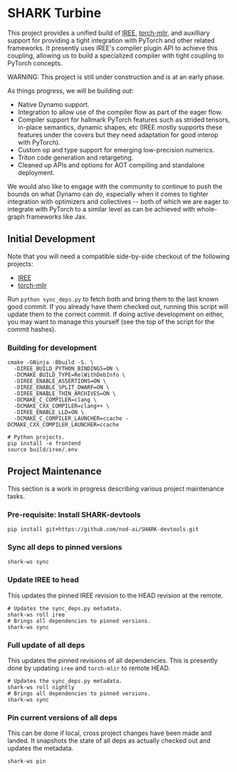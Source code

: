 # SHARK Turbine

This project provides a unified build of [IREE](https://github.com/openxla/iree),
[torch-mlir](https://github.com/llvm/torch-mlir), and auxilliary support for
providing a tight integration with PyTorch and other related frameworks. It
presently uses IREE's compiler plugin API to achieve this coupling, allowing
us to build a specialized compiler with tight coupling to PyTorch concepts.

WARNING: This project is still under construction and is at an early phase.

As things progress, we will be building out:

* Native Dynamo support.
* Integration to allow use of the compiler flow as part of the eager flow.
* Compiler support for hallmark PyTorch features such as strided tensors,
  in-place semantics, dynamic shapes, etc (IREE mostly supports these
  features under the covers but they need adaptation for good interop with
  PyTorch).
* Custom op and type support for emerging low-precision numerics.
* Triton code generation and retargeting.
* Cleaned up APIs and options for AOT compiling and standalone deployment.

We would also like to engage with the community to continue to push the bounds
on what Dynamo can do, especially when it comes to tighter integration with
optimizers and collectives -- both of which we are eager to integrate with
PyTorch to a similar level as can be achieved with whole-graph frameworks like
Jax.

## Initial Development

Note that you will need a compatible side-by-side checkout of the following
projects:

* [IREE](https://github.com/openxla/iree.git)
* [torch-mlir](https://github.com/llvm/torch-mlir.git)

Run `python sync_deps.py` to fetch both and bring them to the last known
good commit. If you already have them checked out, running this script will
update them to the correct commit. If doing active development on either,
you may want to manage this yourself (see the top of the script for the
commit hashes).

### Building for development

```
cmake -GNinja -Bbuild -S. \
  -DIREE_BUILD_PYTHON_BINDINGS=ON \
  -DCMAKE_BUILD_TYPE=RelWithDebInfo \
  -DIREE_ENABLE_ASSERTIONS=ON \
  -DIREE_ENABLE_SPLIT_DWARF=ON \
  -DIREE_ENABLE_THIN_ARCHIVES=ON \
  -DCMAKE_C_COMPILER=clang \
  -DCMAKE_CXX_COMPILER=clang++ \
  -DIREE_ENABLE_LLD=ON \
  -DCMAKE_C_COMPILER_LAUNCHER=ccache -DCMAKE_CXX_COMPILER_LAUNCHER=ccache

# Python projects.
pip install -e frontend
source build/iree/.env
```

## Project Maintenance

This section is a work in progress describing various project maintenance
tasks.

### Pre-requisite: Install SHARK-devtools

```
pip install git+https://github.com/nod-ai/SHARK-devtools.git
```

### Sync all deps to pinned versions

```
shark-ws sync
```

### Update IREE to head

This updates the pinned IREE revision to the HEAD revision at the remote.

```
# Updates the sync_deps.py metadata.
shark-ws roll iree
# Brings all dependencies to pinned versions.
shark-ws sync
```

### Full update of all deps

This updates the pinned revisions of all dependencies. This is presently done
by updating `iree` and `torch-mlir` to remote HEAD.

```
# Updates the sync_deps.py metadata.
shark-ws roll nightly
# Brings all dependencies to pinned versions.
shark-ws sync
```

### Pin current versions of all deps

This can be done if local, cross project changes have been made and landed.
It snapshots the state of all deps as actually checked out and updates
the metadata.

```
shark-ws pin
```
